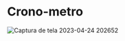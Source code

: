 # Crono-metro
![Captura de tela 2023-04-24 202652](https://user-images.githubusercontent.com/100029209/234137266-aa711aa7-df91-4ee5-ae65-0353404c0647.png)
